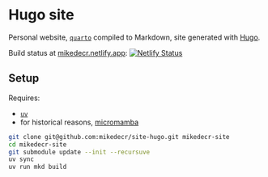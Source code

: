 # Hugo site

Personal website, [`quarto`](https://quarto.org/) compiled to Markdown, site generated with [Hugo](https://gohugo.io/).

Build status at [mikedecr.netlify.app](https://mikedecr.netlify.app/): [![Netlify Status](https://api.netlify.com/api/v1/badges/fbc483b6-8147-45ad-9e78-f11e6e5d1e53/deploy-status)](https://app.netlify.com/sites/mikedecr/deploys)


## Setup

Requires: 

- [`uv`](https://docs.astral.sh/uv/pip/packages/)
- for historical reasons, [micromamba](https://mamba.readthedocs.io/en/latest/installation/micromamba-installation.html)

```sh
git clone git@github.com:mikedecr/site-hugo.git mikedecr-site
cd mikedecr-site
git submodule update --init --recursuve
uv sync
uv run mkd build
```
